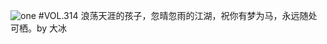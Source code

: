 ![one](http://image.wufazhuce.com/FtSCmHxJyUEGRCTvuVud8UisRD1k)
#VOL.314
浪荡天涯的孩子，忽晴忽雨的江湖，祝你有梦为马，永远随处可栖。by 大冰